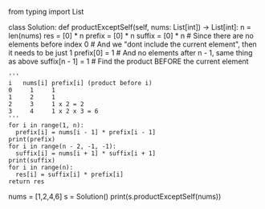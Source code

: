 from typing import List

class Solution:
  def productExceptSelf(self, nums: List[int]) -> List[int]:
    n = len(nums)
    res = [0] * n
    prefix = [0] * n
    suffix = [0] * n
    # Since there are no elements before index 0
    # And we "dont include the current element", then it needs to be just 1
    prefix[0] = 1
    # And no elements after n - 1, same thing as above
    suffix[n - 1] = 1
    # Find the product BEFORE the current element
    
    '''
    i	nums[i]	prefix[i] (product before i)
    0	  1	    1
    1	  2	    1
    2	  3	    1 x 2 = 2
    3	  4	    1 x 2 x 3 = 6
    '''
    for i in range(1, n):
      prefix[i] = nums[i - 1] * prefix[i - 1]
    print(prefix)
    for i in range(n - 2, -1, -1):
      suffix[i] = nums[i + 1] * suffix[i + 1]
    print(suffix)
    for i in range(n):
      res[i] = suffix[i] * prefix[i]
    return res


nums = [1,2,4,6]
s = Solution()
print(s.productExceptSelf(nums))